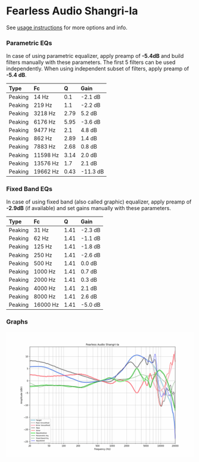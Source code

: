 # Fearless Audio Shangri-la
See [usage instructions](https://github.com/jaakkopasanen/AutoEq#usage) for more options and info.

### Parametric EQs
In case of using parametric equalizer, apply preamp of **-5.4dB** and build filters manually
with these parameters. The first 5 filters can be used independently.
When using independent subset of filters, apply preamp of **-5.4 dB**.

| Type    | Fc       |    Q | Gain     |
|:--------|:---------|:-----|:---------|
| Peaking | 14 Hz    | 0.1  | -2.1 dB  |
| Peaking | 219 Hz   | 1.1  | -2.2 dB  |
| Peaking | 3218 Hz  | 2.79 | 5.2 dB   |
| Peaking | 6176 Hz  | 5.95 | -3.6 dB  |
| Peaking | 9477 Hz  | 2.1  | 4.8 dB   |
| Peaking | 862 Hz   | 2.89 | 1.4 dB   |
| Peaking | 7883 Hz  | 2.68 | 0.8 dB   |
| Peaking | 11598 Hz | 3.14 | 2.0 dB   |
| Peaking | 13576 Hz | 1.7  | 2.1 dB   |
| Peaking | 19662 Hz | 0.43 | -11.3 dB |

### Fixed Band EQs
In case of using fixed band (also called graphic) equalizer, apply preamp of **-2.9dB**
(if available) and set gains manually with these parameters.

| Type    | Fc       |    Q | Gain    |
|:--------|:---------|:-----|:--------|
| Peaking | 31 Hz    | 1.41 | -2.3 dB |
| Peaking | 62 Hz    | 1.41 | -1.1 dB |
| Peaking | 125 Hz   | 1.41 | -1.8 dB |
| Peaking | 250 Hz   | 1.41 | -2.6 dB |
| Peaking | 500 Hz   | 1.41 | 0.0 dB  |
| Peaking | 1000 Hz  | 1.41 | 0.7 dB  |
| Peaking | 2000 Hz  | 1.41 | 0.3 dB  |
| Peaking | 4000 Hz  | 1.41 | 2.1 dB  |
| Peaking | 8000 Hz  | 1.41 | 2.6 dB  |
| Peaking | 16000 Hz | 1.41 | -5.0 dB |

### Graphs
![](./Fearless%20Audio%20Shangri-la.png)